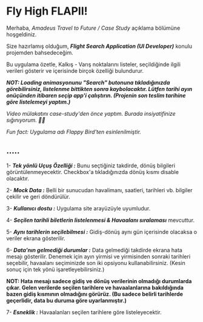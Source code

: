 # Fly High FLAPII!

Merhaba, *Amadeus Travel to Future / Case Study* açıklama bölümüne hoşgeldiniz. 

Size hazırlamış olduğum, ***Flight Search Application (UI Developer)*** konulu  projemden bahsedeceğim.

Bu uygulama özetle, Kalkış - Varış noktalarını listeler, seçildiğinde ilgili verileri gösterir ve içerisinde birçok özelliği bulundurur.



***NOT: Loading animasyonunu "Search" butonuna tıkladığınızda görebilirsiniz, listelenme bittikten sonra kaybolacaktır. Lütfen tarihi ayın onüçünden itibaren seçip app'i çalıştırın. (Projenin son teslim tarihine göre listelemeyi yaptım.)***

*Video mülakatını case-study'den önce yaptım. Burada insiyatifinize sığınıyorum. 🙏🏻*


*Fun fact: Uygulama adı Flappy Bird'ten esinlenilmiştir.*



## .....

1- ***Tek yönlü Uçuş Özelliği :*** Bunu seçtiğiniz takdirde, dönüş bilgileri görüntülenmeyecektir. Checkbox'a tıkladığınızda dönüş kısmı disable olacaktır.

2- ***Mock Data :*** Belli bir sunucudan havalimanı, saatleri, tarihleri vb. bilgiler çekilir ve geri döndürülür.

3- ***Kullanıcı dostu :*** Uygulama site arayüzüyle uyumludur.

4- ***Seçilen tarihli biletlerin listelenmesi & Havaalanı sıralaması*** mevcuttur.

5- ***Aynı tarihlerin seçilebilmesi :*** Gidiş-dönüş aynı gün içerisinde olacaksa o veriler ekrana gösterilir.

6- ***Data'nın gelmediği durumlar :*** Data gelmediği takdirde ekrana hata mesajı gösterilir. Denemek için ayın yirmisi ve yirmisinden sonraki tarihleri seçebilir, havaalanı seçiminizde son iki opsiyonu kullanabilirsiniz. (Kesin sonuç için tek yönü işaretleyebilirsiniz.) 

**NOT: Hata mesajı sadece gidiş ve dönüş verilerinin olmadığı durumlarda çıkar.
Gelen verilerde seçilen tarihlere ve havaalanlarına bakıldığında bazen gidiş kısmının olmadığını görürüz. (Bu sadece belirli tarihlerde geçerlidir, data bu duruma göre uyarlanmıştır.)**

7- ***Esneklik :*** Havaalanları seçilen tarihlere göre listeleyecektir.


